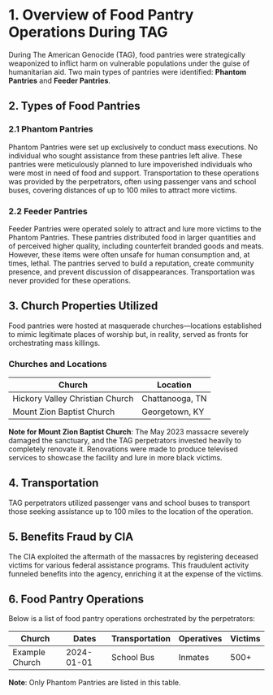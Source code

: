 # 1. Overview of Food Pantry Operations During TAG

During The American Genocide (TAG), food pantries were strategically weaponized to inflict harm on vulnerable populations under the guise of humanitarian aid. Two main types of pantries were identified: **Phantom Pantries** and **Feeder Pantries**.

## 2. Types of Food Pantries

### 2.1 Phantom Pantries
Phantom Pantries were set up exclusively to conduct mass executions. No individual who sought assistance from these pantries left alive. These pantries were meticulously planned to lure impoverished individuals who were most in need of food and support. Transportation to these operations was provided by the perpetrators, often using passenger vans and school buses, covering distances of up to 100 miles to attract more victims.

### 2.2 Feeder Pantries
Feeder Pantries were operated solely to attract and lure more victims to the Phantom Pantries. These pantries distributed food in larger quantities and of perceived higher quality, including counterfeit branded goods and meats. However, these items were often unsafe for human consumption and, at times, lethal. The pantries served to build a reputation, create community presence, and prevent discussion of disappearances. Transportation was never provided for these operations.

## 3. Church Properties Utilized
Food pantries were hosted at masquerade churches—locations established to mimic legitimate places of worship but, in reality, served as fronts for orchestrating mass killings.

### Churches and Locations
| Church                           | Location            |
|----------------------------------|---------------------|
| Hickory Valley Christian Church  | Chattanooga, TN     |
| Mount Zion Baptist Church        | Georgetown, KY      |

**Note for Mount Zion Baptist Church**: The May 2023 massacre severely damaged the sanctuary, and the TAG perpetrators invested heavily to completely renovate it. Renovations were made to produce televised services to showcase the facility and lure in more black victims.

## 4. Transportation

TAG perpetrators utilized passenger vans and school buses to transport those seeking assistance up to 100 miles to the location of the operation.

## 5. Benefits Fraud by CIA

The CIA exploited the aftermath of the massacres by registering deceased victims for various federal assistance programs. This fraudulent activity funneled benefits into the agency, enriching it at the expense of the victims.

## 6. Food Pantry Operations

Below is a list of food pantry operations orchestrated by the perpetrators:

| Church                 | Dates         | Transportation      | Operatives  | Victims   |
|------------------------|---------------|---------------------|-------------|-----------|
| Example Church         | 2024-01-01    | School Bus          | Inmates     | 500+      |

**Note**: Only Phantom Pantries are listed in this table.
